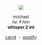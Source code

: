 <div align="center">
  
  <a href="https://spotify-github-profile.kittinanx.com/api/view?uid=31t5g3hkel7l6u4oagayevubrnge&cover_image=true&theme=default&show_offline=false&background_color=121212&interchange=false" alt="spotify-github-profile" />
  </a>

</div>

<p align="center">
  <img src="https://i.ibb.co/0y5bWM91/image.png">
</p>

<p align="center">
  michael <br>
  <i>he ↟ him</i> <br>
  <b>whisper 2 int</b>
</p>

<p align="center">
  <a href="https://godsfavoriteboy.carrd.co/">carrd</a> ・ 
  <a href="https://open.spotify.com/user/31t5g3hkel7l6u4oagayevubrnge?si=bf9d454eb5074ec1">spotify</a>
</p>

